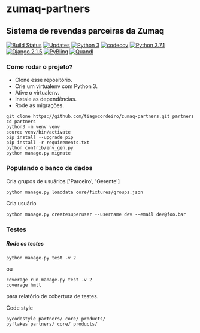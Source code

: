 # zumaq-partners
## Sistema de revendas parceiras da Zumaq

[![Build Status](https://travis-ci.org/tiagocordeiro/zumaq-partners.svg?branch=master)](https://travis-ci.org/tiagocordeiro/zumaq-partners)
[![Updates](https://pyup.io/repos/github/tiagocordeiro/zumaq-partners/shield.svg)](https://pyup.io/repos/github/tiagocordeiro/zumaq-partners/)
[![Python 3](https://pyup.io/repos/github/tiagocordeiro/zumaq-partners/python-3-shield.svg)](https://pyup.io/repos/github/tiagocordeiro/zumaq-partners/)
[![codecov](https://codecov.io/gh/tiagocordeiro/zumaq-partners/branch/master/graph/badge.svg)](https://codecov.io/gh/tiagocordeiro/zumaq-partners)
[![Python 3.7.1](https://img.shields.io/badge/python-3.7.1-blue.svg)](https://www.python.org/downloads/release/python-371/)
[![Django 2.1.5](https://img.shields.io/badge/django-2.1.5-blue.svg)](https://www.djangoproject.com/download/)
[![PyBling](https://img.shields.io/badge/bling-API-green.svg)](https://github.com/tiagocordeiro/pybling)
[![Quandl](https://img.shields.io/badge/quandl-API-green.svg)](https://github.com/quandl/quandl-python)


### Como rodar o projeto?

* Clone esse repositório.
* Crie um virtualenv com Python 3.
* Ative o virtualenv.
* Instale as dependências.
* Rode as migrações.

```
git clone https://github.com/tiagocordeiro/zumaq-partners.git partners
cd partners
python3 -m venv venv
source venv/bin/activate
pip install --upgrade pip
pip install -r requirements.txt
python contrib/env_gen.py
python manage.py migrate
```


### Populando o banco de dados

Cria grupos de usuários ['Parceiro', 'Gerente']
```
python manage.py loaddata core/fixtures/groups.json
```

Cria usuário
```
python manage.py createsuperuser --username dev --email dev@foo.bar
```

### Testes

##### Rode os testes
```
python manage.py test -v 2
```
ou
```
coverage run manage.py test -v 2
coverage hmtl
```
para relatório de cobertura de testes.

Code style
```
pycodestyle partners/ core/ products/
pyflakes partners/ core/ products/
```
